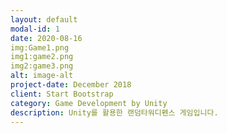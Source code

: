 ```yaml
---
layout: default
modal-id: 1
date: 2020-08-16
img:Game1.png
img1:game2.png
img2:game3.png
alt: image-alt
project-date: December 2018
client: Start Bootstrap
category: Game Development by Unity
description: Unity를 활용한 랜덤타워디펜스 게임입니다. 
---
```

